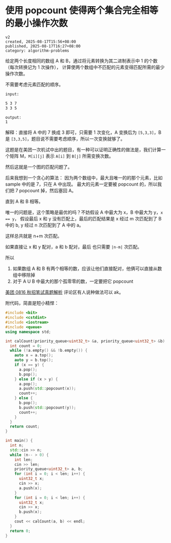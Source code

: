 # 使用 popcount 使得两个集合完全相等的最小操作次数

```
v2
created, 2025-08-17T15:56+08:00
published, 2025-08-17T16:27+08:00
category: algorithm-problems
```

给定两个长度相同的数组 A 和 B，通过将元素转换为其二进制表示中 1 的个数（每次转换记为 1 次操作），
计算使两个数组中不匹配的元素变得匹配所需的最少操作次数。

不需要考虑元素匹配的顺序。

```bash
input:

5 3 7
3 3 5

output:
1
```

解释：直接将 A 中的 7 换成 3 即可，只需要 1 次变化，A 变换后为 `[5,3,3]`，B 是 `[3,3,5]`，题目说不需要考虑顺序，所以一次变换就够了。

这题是在美团一次机试中出的题目，有一种可以证明正确性的做法是，我们计算一个矩阵 M，`M[i][j]` 表示 `A[i]` 到 `B[j]` 所需变换次数。

然后这就是一个图的匹配问题了。

后来我想到一个贪心的算法：
因为两个数组中，最大且唯一的的那个元素，比如 sample 中的是 7，只在 A 中出现。
最大的元素一定要被 popcount 的，所以我们把 7 popcount 掉，然后塞回 A。

直到 A 和 B 相等。

唯一的问题是，这个策略是最优的吗？不妨假设 A 中最大为 x，B 中最大为 y，`x == y`，
假设最后 x 和 y 没有匹配上，最后的匹配结果是 x 经过 m 次匹配到了 B 中的 b, y 经过 n 次匹配到了 A 中的 a。

这样总共就是 n+m 次匹配。

如果直接让 x 和 y 配对，a 和 b 配对，最后 也只需要 `|n-m|` 次匹配。

所以

1. 如果数组 A 和 B 有两个相等的数，应该让他们直接配对，他俩可以直接从数组中移除掉
2. 对于 A U B 中最大的那个孤零零的数，一定要把它 popcount

[美团 0816 秋招笔试真题解析](https://mp.weixin.qq.com/s/3ypuE6SUSUydwQVoi0w72Q) 评论区有人说种做法可以 ak。

附代码，简直是短小精悍：

```cpp
#include <bit>
#include <cstdint>
#include <iostream>
#include <queue>
using namespace std;

int calCount(priority_queue<uint32_t> &a, priority_queue<uint32_t> &b) {
  int count = 0;
  while (!a.empty() && !b.empty()) {
    auto x = a.top();
    auto y = b.top();
    if (x == y) {
      a.pop();
      b.pop();
    } else if (x > y) {
      a.pop();
      a.push(std::popcount(x));
      count++;
    } else {
      b.pop();
      b.push(std::popcount(y));
      count++;
    }
  }
  return count;
}

int main() {
  int n;
  std::cin >> n;
  while (n-- > 0) {
    int len;
    cin >> len;
    priority_queue<uint32_t> a, b;
    for (int i = 0; i < len; i++) {
      uint32_t x;
      cin >> x;
      a.push(x);
    }
    for (int i = 0; i < len; i++) {
      uint32_t x;
      cin >> x;
      b.push(x);
    }
    cout << calCount(a, b) << endl;
  }
  return 0;
}
```

